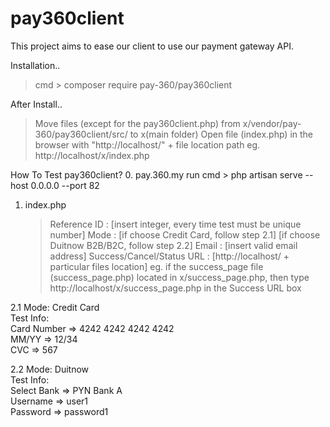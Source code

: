 # pay360client
This project aims to ease our client to use our payment gateway API.

Installation..
> cmd > composer require pay-360/pay360client

After Install..
> Move files (except for the pay360client.php) from x/vendor/pay-360/pay360client/src/ to x(main folder)
> Open file (index.php) in the browser with "http://localhost/" + file location path
    eg. http://localhost/x/index.php

How To Test pay360client?
0. pay.360.my run cmd > php artisan serve --host 0.0.0.0 --port 82
1. index.php
    > Reference ID : [insert integer, every time test must be unique number]
    > Mode : [if choose Credit Card, follow step 2.1]
             [if choose Duitnow B2B/B2C, follow step 2.2]
    > Email : [insert valid email address]
    > Success/Cancel/Status URL : [http://localhost/ + particular files location]
                                    eg. if the success_page file (success_page.php) located in x/success_page.php, then type http://localhost/x/success_page.php in the Success URL box

2.1 Mode: Credit Card
<br>Test Info:
<br>Card Number => 4242 4242 4242 4242
<br>MM/YY => 12/34
<br>CVC => 567

2.2 Mode: Duitnow
<br>Test Info:
<br>Select Bank => PYN Bank A
<br>Username => user1
<br>Password => password1